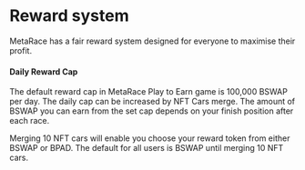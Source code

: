 # Reward system

MetaRace has a fair reward system designed for everyone to maximise their profit.

#### **Daily Reward Cap**

The default reward cap in MetaRace Play to Earn game is 100,000 BSWAP per day. The daily cap can be increased by NFT Cars merge. The amount of BSWAP you can earn from the set cap depends on your finish position after each race.&#x20;

Merging 10 NFT cars will enable you choose your reward token from either BSWAP or BPAD. The default for all users is BSWAP until merging 10 NFT cars.

